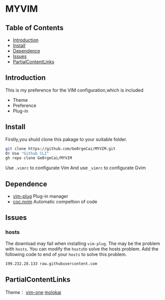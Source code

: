 # MYVIM
## Table of Contents
- [Introduction](#Introduction)
- [Install](#Install)
- [Dependence](#Dependence)
- [Issues](#Issues)
- [PartialContentLinks](#PartialContentLinks)

## Introduction
This is my preference for the VIM configuration,which is included
- Theme
- Preference
- Plug-in

## Install
Firstly,you shuld clone this pakage to your suitable folder.
```bash
git clone https://github.com/Ge0rgeCai/MYVIM.git
Or Use "Github CLI"
gh repo clone Ge0rgeCai/MYVIM
```
Use `.vimrc` to configurate Vim
And use `_vimrc` to configurate Gvim
## Dependence
- [vim-plug](https://github.com/junegunn/vim-plug) Plug-in manager
- [coc.nvim](https://github.com/neoclide/coc.nvim) Automatic compeltion of code
## Issues
### hosts
The download may fail when installing `vim-plug`.
The may be the problem with `hosts`.
You can modify the `hosts`to solve the hosts problem.
Add the following code to end of your `hosts` to solve this problem.
``` bash
199.232.28.133 raw.githubusercontent.com
```
## PartialContentLinks
 Theme：
[vim-one](https://github.com/rakr/vim-one)
[molokai](https://github.com/tomasr/molokai)
